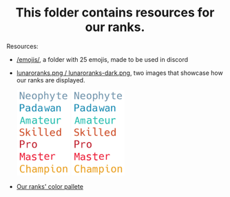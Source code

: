 <h1 align="center"> This folder contains resources for our ranks. </h1>

<p>Resources: </p>

- <a href="./emojis/">/emojis/</a>, a folder with 25 emojis, made to be used in discord

- <a href="./lunaroranks-dark.png">lunaroranks.png / lunaroranks-dark.png</a>,  two images that showcase how our ranks are displayed.
  
    <img src="lunaroranks.png" alt="lunaroranks.png" height="200px"/>
    <img src="lunaroranks-dark.png" alt="lunaroranks-dark.png" height="200px"/>

- <a href="https://coolors.co/7594a9-1489b1-38a3a5-cd4b13-c0212e-f71735-e89f22">Our ranks' color pallete</a>